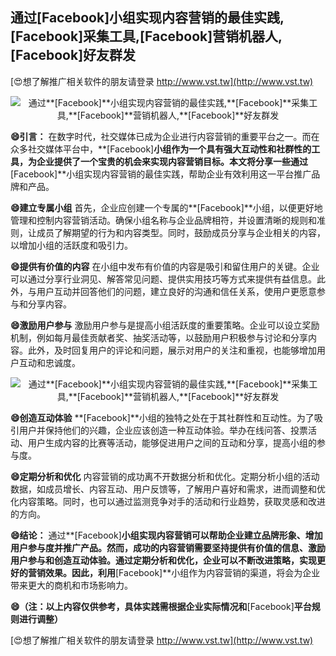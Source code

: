 ## **通过**[Facebook]**小组实现内容营销的最佳实践,**[Facebook]**采集工具,**[Facebook]**营销机器人,**[Facebook]**好友群发**

[😍想了解推广相关软件的朋友请登录 http://www.vst.tw](http://www.vst.tw)

 <center><img src="https://vst.tw/MP4/tuiguang/png/1.png" alt="通过**[Facebook]**小组实现内容营销的最佳实践,**[Facebook]**采集工具,**[Facebook]**营销机器人,**[Facebook]**好友群发"></center>

**😄引言：**
在数字时代，社交媒体已成为企业进行内容营销的重要平台之一。而在众多社交媒体平台中，**[Facebook]**小组作为一个具有强大互动性和社群性的工具，为企业提供了一个宝贵的机会来实现内容营销目标。本文将分享一些通过**[Facebook]**小组实现内容营销的最佳实践，帮助企业有效利用这一平台推广品牌和产品。

**😄建立专属小组**
首先，企业应创建一个专属的**[Facebook]**小组，以便更好地管理和控制内容营销活动。确保小组名称与企业品牌相符，并设置清晰的规则和准则，让成员了解期望的行为和内容类型。同时，鼓励成员分享与企业相关的内容，以增加小组的活跃度和吸引力。

**😄提供有价值的内容**
在小组中发布有价值的内容是吸引和留住用户的关键。企业可以通过分享行业洞见、解答常见问题、提供实用技巧等方式来提供有益信息。此外，与用户互动并回答他们的问题，建立良好的沟通和信任关系，使用户更愿意参与和分享内容。

**😄激励用户参与**
激励用户参与是提高小组活跃度的重要策略。企业可以设立奖励机制，例如每月最佳贡献者奖、抽奖活动等，以鼓励用户积极参与讨论和分享内容。此外，及时回复用户的评论和问题，展示对用户的关注和重视，也能够增加用户互动和忠诚度。

 <center><img src="https://vst.tw/MP4/tuiguang/png/2.png" alt="通过**[Facebook]**小组实现内容营销的最佳实践,**[Facebook]**采集工具,**[Facebook]**营销机器人,**[Facebook]**好友群发"></center>

**😄创造互动体验**
**[Facebook]**小组的独特之处在于其社群性和互动性。为了吸引用户并保持他们的兴趣，企业应该创造一种互动体验。举办在线问答、投票活动、用户生成内容的比赛等活动，能够促进用户之间的互动和分享，提高小组的参与度。

**😄定期分析和优化**
内容营销的成功离不开数据分析和优化。定期分析小组的活动数据，如成员增长、内容互动、用户反馈等，了解用户喜好和需求，进而调整和优化内容策略。同时，也可以通过监测竞争对手的活动和行业趋势，获取灵感和改进的方向。

**😄结论：**
通过**[Facebook]**小组实现内容营销可以帮助企业建立品牌形象、增加用户参与度并推广产品。然而，成功的内容营销需要坚持提供有价值的信息、激励用户参与和创造互动体验。通过定期分析和优化，企业可以不断改进策略，实现更好的营销效果。因此，利用**[Facebook]**小组作为内容营销的渠道，将会为企业带来更大的商机和市场影响力。

**😄（注：以上内容仅供参考，具体实践需根据企业实际情况和**[Facebook]**平台规则进行调整）**

[😍想了解推广相关软件的朋友请登录 http://www.vst.tw](http://www.vst.tw)



